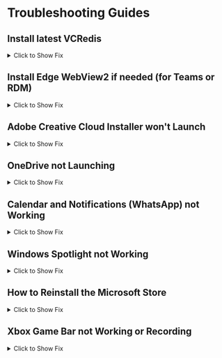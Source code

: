 # Troubleshooting Guides

## Install latest VCRedis
<details>
    <summary>Click to Show Fix</summary>
    https://aka.ms/vs/17/release/vc_redist.x64.exe
</details>

## Install Edge WebView2 if needed (for Teams or RDM)
<details>
    <summary>Click to Show Fix</summary>
    https://developer.microsoft.com/en-us/microsoft-edge/webview2/?form=MA13LH
</details>

## Adobe Creative Cloud Installer won't Launch

<details>
<summary>Click to Show Fix</summary>

### You need to install Microsoft Edge

1. Right-Click on Start and open Windows Powershell or Terminal as Admin.
2. Run the following command:
    ```powershell
    irm www.christitus.com/win | iex
    ```
3. Select Microsoft Edge and Click on "Install or Upgrade Selected."
4. Microsoft Edge will be reinstalled.
5. After Edge is installed, navigate to `C:\Program Files (x86)\Microsoft\Edge\Application` and run the `msedge.exe` file to launch Edge and create a Desktop Shortcut.

**Alternatively:**

1. Right-Click on Start and open Windows Powershell or Terminal as Admin.
2. Run the following command:
    ```powershell
    winget install -e --id Microsoft.Edge
    ```
3. Microsoft Edge will be reinstalled.
4. After Edge is installed, navigate to `C:\Program Files (x86)\Microsoft\Edge\Application` and run the `msedge.exe` file to launch Edge and create a Desktop Shortcut.

</details>

## OneDrive not Launching

<details>
<summary>Click to Show Fix</summary>

### You need to Enable OneDrive and User Sync

1. Right-Click on Start and open Windows Powershell or Terminal as Admin.
2. Run the following commands:
    ```powershell
    reg.exe add "HKLM\SOFTWARE\Policies\Microsoft\OneDrive" /v KFMBlockOptIn /t REG_DWORD /d 0 /f
    reg.exe add "HKLM\SOFTWARE\Policies\Microsoft\Windows\OneDrive" /v DisableFileSyncNGSC /t REG_DWORD /d 0 /f
    reg.exe add "HKEY_CURRENT_USER\SOFTWARE\Microsoft\Windows\CurrentVersion\Privacy" /v SettingSyncEnabled /t REG_DWORD /d 1 /f
    ```
3. Restart Your PC and try launching OneDrive again.

</details>

## Calendar and Notifications (WhatsApp) not Working

<details>
<summary>Click to Show Fix</summary>

### You need to Enable the Calendar, Notifications and Background Apps 

1. Right-Click on Start and open Windows Powershell or Terminal as Admin.
2. Run the following commands:
    ```powershell
    reg.exe add "HKEY_CURRENT_USER\Software\Policies\Microsoft\Windows\Explorer" /v DisableNotificationCenter /t REG_DWORD /d 0 /f
    reg.exe add "HKEY_CURRENT_USER\Software\Microsoft\Windows\CurrentVersion\PushNotifications" /v ToastEnabled /t REG_DWORD /d 1 /f
    reg.exe add "HKEY_CURRENT_USER\SOFTWARE\Microsoft\Windows\CurrentVersion\BackgroundAccessApplications" /v GlobalUserDisabled /t REG_DWORD /d 0 /f
    ```
3. Restart Your PC to apply the changes.

</details>

## Windows Spotlight not Working

<details>
<summary>Click to Show Fix</summary>

### You need to Enable Windows Spotlight

1. Right-Click on Start and open Windows Powershell or Terminal as Admin.
2. Run the following commands:
    ```powershell
    reg.exe add "HKEY_LOCAL_MACHINE\SOFTWARE\Policies\Microsoft\Windows\CloudContent" /v DisableWindowsSpotlightOnLockScreen /t REG_DWORD /d 0 /f
    reg.exe add "HKEY_LOCAL_MACHINE\SOFTWARE\Policies\Microsoft\Windows\CloudContent" /v DisableWindowsConsumerFeatures /t REG_DWORD /d 0 /f
    reg.exe add "HKEY_LOCAL_MACHINE\SOFTWARE\Policies\Microsoft\Windows\CloudContent" /v DisableWindowsSpotlightActiveUser /t REG_DWORD /d 0 /f
    ```
3. Restart Your PC to apply the changes.

</details>


## How to Reinstall the Microsoft Store

<details>
<summary>Click to Show Fix</summary>

### Reinstall the Microsoft Store - [Video Instructions](https://youtu.be/pjPtV_1cVOk)

1. Download, Install and Launch the [Xbox App for Windows](https://www.xbox.com/en-US/apps/xbox-app-for-pc)
2. It will prompt you to install missing dependencies and the Microsoft Store is one of them.

</details>

## Xbox Game Bar not Working or Recording

<details>
<summary>Click to Show Fix</summary>

### Install the Xbox App for Windows and Enable the Xbox Game Bar

1. Download, Install and Launch the [Xbox App for Windows](https://www.xbox.com/en-US/apps/xbox-app-for-pc)
2. It will prompt you to install missing dependencies, install all of them.
3. Right-Click on Start and open Windows Powershell or Terminal as Admin.
4. Run the following commands:
    ```powershell
    reg.exe add "HKEY_CURRENT_USER\System\GameConfigStore" /v GameDVR_FSEBehavior /t REG_DWORD /d 0 /f
    reg.exe add "HKEY_CURRENT_USER\System\GameConfigStore" /v GameDVR_Enabled /t REG_DWORD /d 1 /f
    reg.exe add "HKEY_CURRENT_USER\System\GameConfigStore" /v GameDVR_DXGIHonorFSEWindowsCompatible /t REG_DWORD /d 0 /f
    reg.exe add "HKEY_CURRENT_USER\System\GameConfigStore" /v GameDVR_HonorUserFSEBehaviorMode /t REG_DWORD /d 0 /f
    reg.exe add "HKEY_CURRENT_USER\System\GameConfigStore" /v GameDVR_EFSEFeatureFlags /t REG_DWORD /d 1 /f
    reg.exe add "HKLM\SOFTWARE\Policies\Microsoft\Windows\GameDVR" /v AllowGameDVR /t REG_DWORD /d 1 /f
    ```
5. Restart Your PC to apply the changes.

</details>


